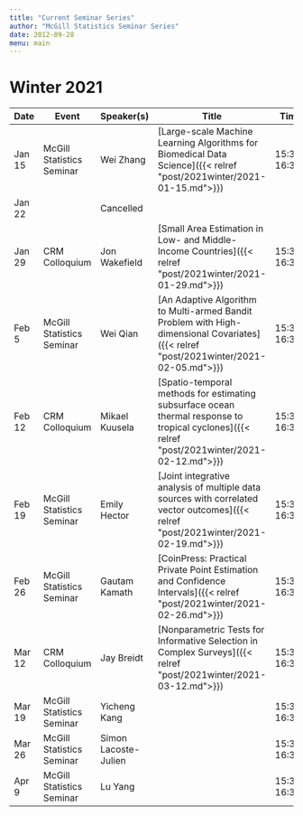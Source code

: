 ```yaml
---
title: "Current Seminar Series"
author: "McGill Statistics Seminar Series"
date: 2012-09-28
menu: main
---
```


# Winter 2021
| Date   | Event                     | Speaker(s)         | Title                                                                                                                                              | Time        | Location                                       |
|--------|---------------------------|--------------------|----------------------------------------------------------------------------------------------------------------------------------------------------|-------------|------------------------------------------------|
| Jan 15 | McGill Statistics Seminar  | Wei Zhang | [Large-scale Machine Learning Algorithms for Biomedical Data Science]({{< relref "post/2021winter/2021-01-15.md">}}) | 15:30-16:30 | [Zoom Link](https://mcgill.zoom.us/j/84308655572?pwd=OUlCN2FUckFmeTRRSGNjMzVzUzkrZz09) |
| Jan 22 |   | Cancelled |   |  |  |
| Jan 29 | CRM Colloquium  | Jon Wakefield |  [Small Area Estimation in Low- and Middle-Income Countries]({{< relref "post/2021winter/2021-01-29.md">}}) | 15:30-16:30 | [Zoom Link](https://umontreal.zoom.us/j/93983313215?pwd=clB6cUNsSjAvRmFMME1PblhkTUtsQT09) |
| Feb 5 | McGill Statistics Seminar  | Wei Qian  | [An Adaptive Algorithm to Multi-armed Bandit Problem with High-dimensional Covariates]({{< relref "post/2021winter/2021-02-05.md">}}) | 15:30–16:30 | [Zoom Link](https://mcgill.zoom.us/j/84308655572?pwd=OUlCN2FUckFmeTRRSGNjMzVzUzkrZz09) |
| Feb 12 | CRM Colloquium | Mikael Kuusela | [Spatio-temporal methods for estimating subsurface ocean thermal response to tropical cyclones]({{< relref "post/2021winter/2021-02-12.md">}}) | 15:30-16:30 | [Zoom Link](https://umontreal.zoom.us/j/93983313215?pwd=clB6cUNsSjAvRmFMME1PblhkTUtsQT09)  |
| Feb 19 | McGill Statistics Seminar  | Emily Hector  | [Joint integrative analysis of multiple data sources with correlated vector outcomes]({{< relref "post/2021winter/2021-02-19.md">}}) | 15:30–16:30 | [Zoom Link](https://mcgill.zoom.us/j/84308655572?pwd=OUlCN2FUckFmeTRRSGNjMzVzUzkrZz09) |
| Feb 26 | McGill Statistics Seminar  | Gautam Kamath | [CoinPress: Practical Private Point Estimation and Confidence Intervals]({{< relref "post/2021winter/2021-02-26.md">}}) | 15:30-16:30 | [Zoom Link](https://mcgill.zoom.us/j/84308655572?pwd=OUlCN2FUckFmeTRRSGNjMzVzUzkrZz09) |
| Mar 12 | CRM Colloquium | Jay Breidt | [Nonparametric Tests for Informative Selection in Complex Surveys]({{< relref "post/2021winter/2021-03-12.md">}}) | 15:30-16:30 |  [Zoom Link](https://umontreal.zoom.us/j/93983313215?pwd=clB6cUNsSjAvRmFMME1PblhkTUtsQT09) |
| Mar 19 | McGill Statistics Seminar  |  Yicheng Kang |   | 15:30-16:30 | [Zoom Link](https://mcgill.zoom.us/j/84308655572?pwd=OUlCN2FUckFmeTRRSGNjMzVzUzkrZz09)  |
| Mar 26 | McGill Statistics Seminar  | Simon Lacoste-Julien |   | 15:30-16:30 | [Zoom Link](https://mcgill.zoom.us/j/84308655572?pwd=OUlCN2FUckFmeTRRSGNjMzVzUzkrZz09)  |
| Apr 9 | McGill Statistics Seminar  | Lu Yang |   | 15:30-16:30 | [Zoom Link](https://mcgill.zoom.us/j/84308655572?pwd=OUlCN2FUckFmeTRRSGNjMzVzUzkrZz09) |
